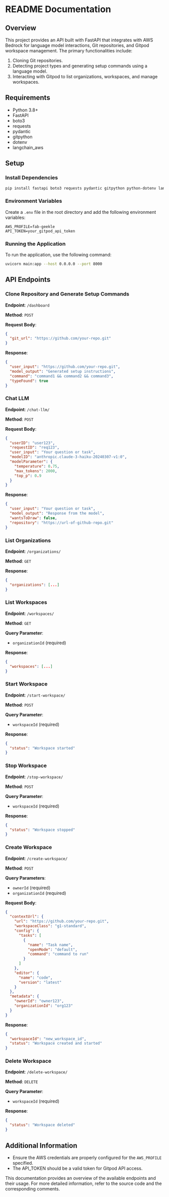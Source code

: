 # README Documentation

## Overview

This project provides an API built with FastAPI that integrates with AWS Bedrock for language model interactions, Git repositories, and Gitpod workspace management. The primary functionalities include:

1. Cloning Git repositories.
2. Detecting project types and generating setup commands using a language model.
3. Interacting with Gitpod to list organizations, workspaces, and manage workspaces.

## Requirements

- Python 3.8+
- FastAPI
- boto3
- requests
- pydantic
- gitpython
- dotenv
- langchain_aws

## Setup

### Install Dependencies

```sh
pip install fastapi boto3 requests pydantic gitpython python-dotenv langchain_aws uvicorn
```

### Environment Variables

Create a `.env` file in the root directory and add the following environment variables:

```
AWS_PROFILE=fab-geekle
API_TOKEN=your_gitpod_api_token
```

### Running the Application

To run the application, use the following command:

```sh
uvicorn main:app --host 0.0.0.0 --port 8000
```

## API Endpoints

### Clone Repository and Generate Setup Commands

**Endpoint**: `/dashboard`

**Method**: `POST`

**Request Body**:

```json
{
  "git_url": "https://github.com/your-repo.git"
}
```

**Response**:

```json
{
  "user_input": "https://github.com/your-repo.git",
  "model_output": "Generated setup instructions",
  "command": "command1 && command2 && command3",
  "typeFound": true
}
```

### Chat LLM

**Endpoint**: `/chat-llm/`

**Method**: `POST`

**Request Body**:

```json
{
  "userID": "user123",
  "requestID": "req123",
  "user_input": "Your question or task",
  "modelID": "anthropic.claude-3-haiku-20240307-v1:0",
  "modelParameter": {
    "temperature": 0.75,
    "max_tokens": 2000,
    "top_p": 0.9
  }
}
```

**Response**:

```json
{
  "user_input": "Your question or task",
  "model_output": "Response from the model",
  "wantsToDraw": false,
  "repository": "https://url-of-github-repo.git"
}
```

### List Organizations

**Endpoint**: `/organizations/`

**Method**: `GET`

**Response**:

```json
{
  "organizations": [...]
}
```

### List Workspaces

**Endpoint**: `/workspaces/`

**Method**: `GET`

**Query Parameter**:

- `organizationId` (required)

**Response**:

```json
{
  "workspaces": [...]
}
```

### Start Workspace

**Endpoint**: `/start-workspace/`

**Method**: `POST`

**Query Parameter**:

- `workspaceId` (required)

**Response**:

```json
{
  "status": "Workspace started"
}
```

### Stop Workspace

**Endpoint**: `/stop-workspace/`

**Method**: `POST`

**Query Parameter**:

- `workspaceId` (required)

**Response**:

```json
{
  "status": "Workspace stopped"
}
```

### Create Workspace

**Endpoint**: `/create-workspace/`

**Method**: `POST`

**Query Parameters**:

- `ownerId` (required)
- `organizationId` (required)

**Request Body**:

```json
{
  "contextUrl": {
    "url": "https://github.com/your-repo.git",
    "workspaceClass": "g1-standard",
    "config": {
      "tasks": [
        {
          "name": "Task name",
          "openMode": "default",
          "command": "command to run"
        }
      ]
    },
    "editor": {
      "name": "code",
      "version": "latest"
    }
  },
  "metadata": {
    "ownerId": "owner123",
    "organizationId": "org123"
  }
}
```

**Response**:

```json
{
  "workspaceId": "new_workspace_id",
  "status": "Workspace created and started"
}
```

### Delete Workspace

**Endpoint**: `/delete-workspace/`

**Method**: `DELETE`

**Query Parameter**:

- `workspaceId` (required)

**Response**:

```json
{
  "status": "Workspace deleted"
}
```

## Additional Information

- Ensure the AWS credentials are properly configured for the `AWS_PROFILE` specified.
- The API_TOKEN should be a valid token for Gitpod API access.

This documentation provides an overview of the available endpoints and their usage. For more detailed information, refer to the source code and the corresponding comments.
